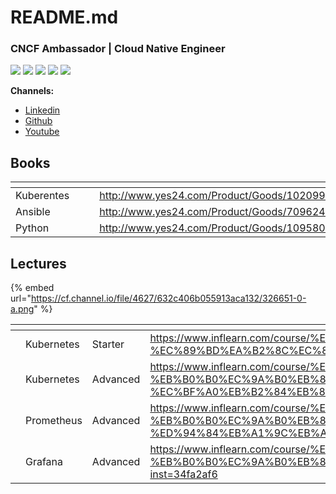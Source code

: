 # README.md

### CNCF Ambassador | Cloud Native Engineer

![](https://images.credly.com/size/680x680/images/faa0c895-889a-4ef0-a2fb-516e0abe9c97/image.png) ![](https://images.credly.com/size/680x680/images/8b8ed108-e77d-4396-ac59-2504583b9d54/cka\_from\_cncfsite\_\_281\_29.png) ![](https://images.credly.com/size/680x680/images/f88d800c-5261-45c6-9515-0458e31c3e16/ckad\_from\_cncfsite.png) ![](https://images.credly.com/size/680x680/images/9945dfcb-1cca-4529-85e6-db1be3782210/kubernetes-security-specialist-logo2.png) ![](https://images.credly.com/size/680x680/images/f352403a-abe2-45a4-ab5d-33ff92d35ffb/cisco\_ccie\_datacenter.png)

**Channels:**

* [Linkedin](https://www.linkedin.com/in/hoonjo/)
* [Github](https://github.com/sysnet4admin)
* [Youtube](https://www.youtube.com/HoonJo)

##

## Books

<table data-view="cards"><thead><tr><th></th><th></th><th></th><th data-hidden data-card-target data-type="content-ref"></th><th data-hidden data-card-cover data-type="files"></th></tr></thead><tbody><tr><td>Kuberentes</td><td></td><td></td><td><a href="http://www.yes24.com/Product/Goods/102099414">http://www.yes24.com/Product/Goods/102099414</a></td><td><a href=".gitbook/assets/Kubernetes.jpg">Kubernetes.jpg</a></td></tr><tr><td>Ansible</td><td></td><td></td><td><a href="http://www.yes24.com/Product/Goods/70962426">http://www.yes24.com/Product/Goods/70962426</a></td><td><a href=".gitbook/assets/Ansible.jpg">Ansible.jpg</a></td></tr><tr><td>Python</td><td></td><td></td><td><a href="http://www.yes24.com/Product/Goods/109580577">http://www.yes24.com/Product/Goods/109580577</a></td><td><a href=".gitbook/assets/Python.jpg">Python.jpg</a></td></tr></tbody></table>



## Lectures

{% embed url="https://cf.channel.io/file/4627/632c406b055913aca132/326651-0-a.png" %}

<table data-view="cards"><thead><tr><th></th><th></th><th></th><th data-hidden data-card-target data-type="content-ref"></th><th data-hidden data-card-cover data-type="files"></th></tr></thead><tbody><tr><td></td><td>Kubernetes</td><td>Starter</td><td><a href="https://www.inflearn.com/course/%EC%BF%A0%EB%B2%84%EB%84%A4%ED%8B%B0%EC%8A%A4-%EC%89%BD%EA%B2%8C%EC%8B%9C%EC%9E%91?inst=cf657a9d">https://www.inflearn.com/course/%EC%BF%A0%EB%B2%84%EB%84%A4%ED%8B%B0%EC%8A%A4-%EC%89%BD%EA%B2%8C%EC%8B%9C%EC%9E%91?inst=cf657a9d</a></td><td><a href=".gitbook/assets/Inf-k8s.png">Inf-k8s.png</a></td></tr><tr><td></td><td>Kubernetes</td><td>Advanced</td><td><a href="https://www.inflearn.com/course/%EA%B7%B8%EB%A6%BC%EC%9C%BC%EB%A1%9C-%EB%B0%B0%EC%9A%B0%EB%8A%94-%EC%BF%A0%EB%B2%84%EB%84%A4%ED%8B%B0%EC%8A%A4?inst=f3d96ed5">https://www.inflearn.com/course/%EA%B7%B8%EB%A6%BC%EC%9C%BC%EB%A1%9C-%EB%B0%B0%EC%9A%B0%EB%8A%94-%EC%BF%A0%EB%B2%84%EB%84%A4%ED%8B%B0%EC%8A%A4?inst=f3d96ed5</a></td><td><a href=".gitbook/assets/Inf-k8s-adv.png">Inf-k8s-adv.png</a></td></tr><tr><td></td><td>Prometheus</td><td>Advanced </td><td><a href="https://www.inflearn.com/course/%EC%8B%A4%EC%8A%B5%EC%9C%BC%EB%A1%9C-%EB%B0%B0%EC%9A%B0%EB%8A%94-%ED%94%84%EB%A1%9C%EB%A9%94%ED%85%8C%EC%9A%B0%EC%8A%A4?inst=be7aa712">https://www.inflearn.com/course/%EC%8B%A4%EC%8A%B5%EC%9C%BC%EB%A1%9C-%EB%B0%B0%EC%9A%B0%EB%8A%94-%ED%94%84%EB%A1%9C%EB%A9%94%ED%85%8C%EC%9A%B0%EC%8A%A4?inst=be7aa712</a></td><td><a href=".gitbook/assets/inf-prom-adv.png">inf-prom-adv.png</a></td></tr><tr><td></td><td>Grafana</td><td>Advanced </td><td><a href="https://www.inflearn.com/course/%EC%8B%A4%EC%8A%B5%EC%9C%BC%EB%A1%9C-%EB%B0%B0%EC%9A%B0%EB%8A%94-%EA%B7%B8%EB%9D%BC%ED%8C%8C%EB%82%98?inst=34fa2af6">https://www.inflearn.com/course/%EC%8B%A4%EC%8A%B5%EC%9C%BC%EB%A1%9C-%EB%B0%B0%EC%9A%B0%EB%8A%94-%EA%B7%B8%EB%9D%BC%ED%8C%8C%EB%82%98?inst=34fa2af6</a></td><td><a href=".gitbook/assets/Inf-graf-adv.png">Inf-graf-adv.png</a></td></tr></tbody></table>
